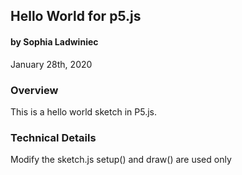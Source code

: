 ## Hello World for p5.js
#### by Sophia Ladwiniec
January 28th, 2020 


### Overview
This is a hello world sketch in P5.js. 


### Technical Details

Modify the sketch.js setup() and draw() are used only